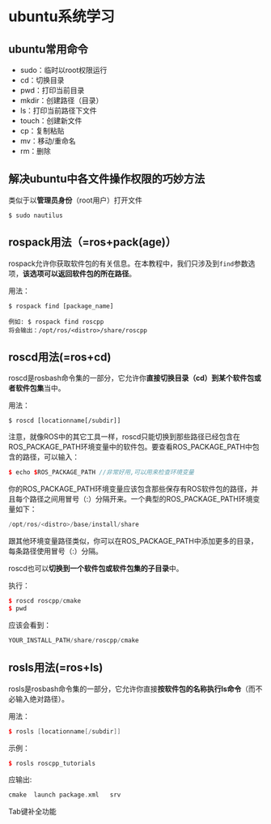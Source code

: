 

# ubuntu系统学习

## ubuntu常用命令

- sudo：临时以root权限运行
- cd：切换目录
- pwd：打印当前目录
- mkdir：创建路径（目录）
- ls：打印当前路径下文件
- touch：创建新文件
- cp：复制粘贴
- mv：移动/重命名
- rm：删除



## 解决ubuntu中各文件操作权限的巧妙方法

类似于以**管理员身份**（root用户）打开文件

```
$ sudo nautilus
```



## rospack用法（=ros+pack(age)）

rospack允许你获取软件包的有关信息。在本教程中，我们只涉及到`find`参数选项，**该选项可以返回软件包的所在路径**。

用法：

```
$ rospack find [package_name] 
    
例如: $ rospack find roscpp
将会输出：/opt/ros/<distro>/share/roscpp
```



## roscd用法(=ros+cd)

roscd是rosbash命令集的一部分，它允许你**直接切换目录（cd）到某个软件包或者软件包集**当中。

用法：

```
$ roscd [locationname[/subdir]]
```

注意，就像ROS中的其它工具一样，roscd只能切换到那些路径已经包含在ROS_PACKAGE_PATH环境变量中的软件包。要查看ROS_PACKAGE_PATH中包含的路径，可以输入：

```c++
$ echo $ROS_PACKAGE_PATH //非常好用,可以用来检查环境变量
```

你的ROS_PACKAGE_PATH环境变量应该包含那些保存有ROS软件包的路径，并且每个路径之间用冒号（:）分隔开来。一个典型的ROS_PACKAGE_PATH环境变量如下：

```c++
/opt/ros/<distro>/base/install/share
```

跟其他环境变量路径类似，你可以在ROS_PACKAGE_PATH中添加更多的目录，每条路径使用冒号（:）分隔。



roscd也可以**切换到一个软件包或软件包集的子目录**中。

执行：

```c++
$ roscd roscpp/cmake
$ pwd
```

应该会看到：

```c++
YOUR_INSTALL_PATH/share/roscpp/cmake
```



## rosls用法(=ros+ls)

rosls是rosbash命令集的一部分，它允许你直接**按软件包的名称执行ls命令**（而不必输入绝对路径）。

用法：

```c++
$ rosls [locationname[/subdir]]
```

示例：

```c++
$ rosls roscpp_tutorials
```

应输出:

```c++
cmake  launch package.xml   srv
```



Tab键补全功能

